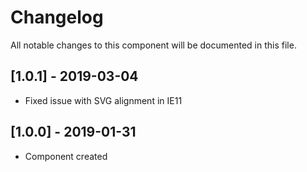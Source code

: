 # Changelog
All notable changes to this component will be documented in this file.

## [1.0.1] - 2019-03-04
- Fixed issue with SVG alignment in IE11

## [1.0.0] - 2019-01-31
- Component created
